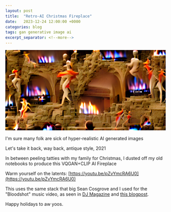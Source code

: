 ```yaml
---
layout: post
title:  "Retro-AI Christmas Fireplace"
date:   2023-12-24 12:00:00 +0000
categories: blog
tags: gan generative image ai
excerpt_separator: <!--more-->
---
```


<img src="/assets/pics/2023_fireplace.png" width="1024">

I'm sure many folk are sick of hyper-realistic AI generated images

Let's take it back, way back, antique style, 2021

In between peeling tatties with my family for Christmas, I dusted off my old notebooks to produce this VQGAN+CLIP AI Fireplace

Warm yourself on the latents: [https://youtu.be/pZvYmcRA6U0](https://youtu.be/pZvYmcRA6U0)

This uses the same stack that big Sean Cosgrove and I used for the "Bloodshot" music video, as seen in [DJ Magazine](https://djmag.com/music/premiere-senga-bloodshot) and [this blogpost](https://gibsonic.org/side-projects/2021/11/19/music_video.html).

Happy holidays to aw yoos.
